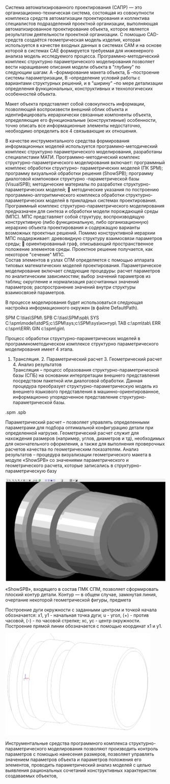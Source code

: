 Система автоматизированного проектирования (САПР) — это организационно-техническая система, состоящая из совокупности комплекса средств автоматизации проектирования и коллектива специалистов подразделений проектной организации, выполняющая автоматизированное проектирование объекта, которое является результатом деятельности проектной организации. 
С помощью CAD-средств создаётся геометрическая модель изделия, которая используется в качестве входных данных в системах CAM и на основе которой в системах CAE формируется требуемая для инженерного анализа модель исследуемого процесса. 
Программно-методический комплекс структурно параметрического моделирования позволяет вести наращивание описания модели объекта в "глубину" по следующим шагам:  А –формирование макета объекта, Б –построение системы параметризации, В –определение условий работы с вариантами структурных решений, и в "ширину" –по мере детализации определения функциональных, конструктивных и технологических особенностей объекта. 
 
Макет объекта представляет собой совокупность информации, позволяющей воспроизвести внешний облик объекта и идентифицировать иерархически связанные компоненты объекта, определяющие его функциональные (конструктивные) особенности, точно описать все информационные элементы недостаточно, необходимо определить все 4 связывающие их отношения.  

В качестве инструментального средства формирования информационных моделей используется программно-методический комплекс структурно параметрического моделирования, разработаны специалистами МАТИ. Программно-методический комплекс структурно-параметрического моделирования включает: программный комплекс обработки структурно- параметрических моделей  (ПК SPM); программу визуальной обработки решения (ShowSPB); программу диалоговой компоновки структурно -параметрической базы  (VisualSPB); 
методические материалы по разработке структурно-параметрических  моделей;  методические указания по построению программно-алгоритмического  комплекса обработки структурно-параметрических моделей в прикладных системах проектирования.  
Программный комплекс структурно-параметрического моделирования  предназначен для синтеза и обработки модели порождающей среды (МПС). МПС представляет собой структуру, воспроизводящую конструктивную (либо функциональную, либо организационную) иерархию объекта проектирования и содержащую варианты возможных проектных решений. Помимо конструктивной иерархии МПС поддерживает: 
древовидную структуру взаимосвязи параметров среды;  ориентированный граф, описывающий пространственное положение элементов среды. Проектное решение получается, как некоторое "сечение" МПС.  
Состав элементов в узлах СПМ определяется с помощью аппарата типовых  математических моделей проектирования. Параметрическое моделирование включает следующие процедуры: расчет параметров по аналитическим зависимостям; выбор значений параметров из таблиц; округление и нормализация рассчитанных значений параметров; распространение значений внутри структуры взаимосвязей параметров. 
 
В процессе моделирования будет использоваться следующая настройка  информационного окружен (в файле DefaultPath). 
 
SPM  C:\tias\SPM\ 
SPB C:\tias\SPM\spb\ 
SYS  C:\spm\model\stdPS\;c:\SPM\sys\;c:\SPM\sys\контур\ 
TAB  c:\spm\tab\ 
ERR  c:\spm\ERR\ 
GIN c:\spm\gin\ 

Процесс обработки структурно-параметрических моделей в программнометодическом комплексе структурно параметрического моделирования имеет 4 этапа.  

1. Трансляция.  2. Параметрический расчет 3. Геометрический расчет 4. Анализ результатов  
Трансляция – процесс образования структурно-параметрической базы (СПБ) на основании интерпретации внешнего представления посредством пакетной или диалоговой обработки. Данная процедура преобразует структурно-параметрическую модель из внешнего языкового представления в машинно-ориентированное, информационно упорядоченное представление структурно-параметрической базы. 
 
.spm
.spb
 
Параметрический расчет – позволяет управлять определенными параметрами для подбора оптимальной конфигурацию детали при определенной нагрузке.  Геометрический расчет служит для нахождения размеров (например, углов, диаметров и тд), необходимых для окончательного оформления, а также для выполнения проверочных расчетов качества по геометрическим показателям. Анализ результатов – процедура визуализации геометрического макета в модуле «ShowSPB» со значениями параметрического и геометрического расчета, которые записались в структурно-параметрическую базу

![Параметрический расчет](https://github.com/aovakur/SPM/blob/master/picture.PNG?raw=true)

«ShowSPB», входящего в состав ПМК СПМ, позволяет сформировать плоский контур детали.  Контур — в общем случае, замкнутая линия, очертание некоторой геометрической фигуры, предмета 
 
Построение дуги окружности с заданными центром и точкой начала обозначается: x1, y1 - начальная точка дуги; u - угол, (+) - против часовой, (-) - по часовой стрелке; xc, yc - центр окружности. Построение прямой линии обозначается с помощью координат x1 и y1.  

![Контур](https://github.com/aovakur/SPM/blob/master/picture2.PNG?raw=true)

Инструментальные средства программного комплекса структурно-параметрического моделирования позволяют производить контроль параметров с помощью нанесения размеров, позволяет управлять значением параметров объекта и параметров положения его элементов, проводить параметрический анализ моделей с целью выявления рациональных сочетаний конструктивных характеристик создаваемых объектов, 


